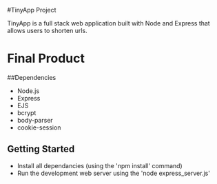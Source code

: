 #TinyApp Project

TinyApp is a full stack web application built with Node and Express that allows users to shorten urls.

# Final Product



##Dependencies

- Node.js
- Express
- EJS
- bcrypt
- body-parser
- cookie-session

## Getting Started

- Install all dependancies (using the 'npm install' command)
- Run the development web server using the 'node express_server.js'